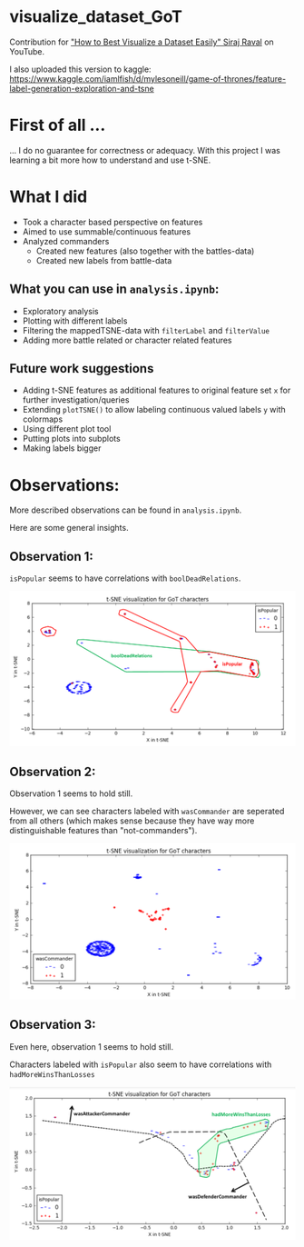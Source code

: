 # visualize_dataset_GoT
Contribution for ["How to Best Visualize a Dataset Easily" Siraj Raval](https://www.youtube.com/watch?v=yQsOFWqpjkE) on YouTube.

I also uploaded this version to kaggle:<br>
<https://www.kaggle.com/iamlfish/d/mylesoneill/game-of-thrones/feature-label-generation-exploration-and-tsne>

# First of all ...
... I do no guarantee for correctness or adequacy. With this project I was learning a bit more how to understand and use t-SNE.

# What I did
* Took a character based perspective on features
* Aimed to use summable/continuous features
* Analyzed commanders
  * Created new features (also together with the battles-data)
  * Created new labels from battle-data

## What you can use in `analysis.ipynb`:
* Exploratory analysis
* Plotting with different labels
* Filtering the mappedTSNE-data with `filterLabel` and `filterValue`
* Adding more battle related or character related features

## Future work suggestions
* Adding t-SNE features as additional features to original feature set `x` for further investigation/queries
* Extending `plotTSNE()` to allow labeling continuous valued labels `y` with colormaps 
* Using different plot tool
* Putting plots into subplots
* Making labels bigger

# Observations:
More described observations can be found in `analysis.ipynb`.

Here are some general insights.

## Observation 1:
`isPopular` seems to have correlations with `boolDeadRelations`.

![title](isPopular_edit.PNG)

## Observation 2:
Observation 1 seems to hold still.

However, we can see characters labeled with `wasCommander` are seperated from all others (which makes sense because they have way more  distinguishable features than "not-commanders"). 

![title](isPopular_extended.PNG)

## Observation 3:
Even here, observation 1 seems to hold still.

Characters labeled with `isPopular` also seem to have correlations with `hadMoreWinsThanLosses`

![title](isPopular_commanders_edit.PNG)
